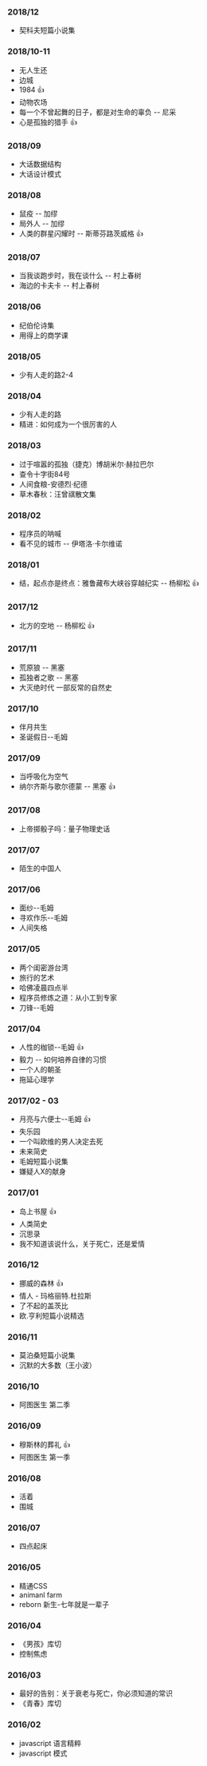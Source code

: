 ### 2018/12
* 契科夫短篇小说集

### 2018/10-11
* 无人生还
* 边城
* 1984 :+1:
* 动物农场
* 每一个不曾起舞的日子，都是对生命的辜负 -- 尼采
* 心是孤独的猎手 :+1:

### 2018/09
* 大话数据结构
* 大话设计模式

### 2018/08
* 鼠疫 -- 加缪
* 局外人 -- 加缪
* 人类的群星闪耀时 -- 斯蒂芬路茨威格 :+1:

### 2018/07
* 当我谈跑步时，我在谈什么 -- 村上春树
* 海边的卡夫卡 -- 村上春树

### 2018/06
* 纪伯伦诗集
* 用得上的商学课

### 2018/05
* 少有人走的路2-4

### 2018/04
* 少有人走的路
* 精进：如何成为一个很厉害的人

### 2018/03
* 过于喧嚣的孤独（捷克）博胡米尔·赫拉巴尔
* 查令十字街84号
* 人间食粮-安德烈·纪德
* 草木春秋：汪曾祺散文集

### 2018/02
* 程序员的呐喊
* 看不见的城市 -- 伊塔洛·卡尔维诺

### 2018/01
* 结，起点亦是终点：雅鲁藏布大峡谷穿越纪实 -- 杨柳松 :+1:

### 2017/12
* 北方的空地 -- 杨柳松 :+1:

### 2017/11
* 荒原狼 -- 黑塞
* 孤独者之歌 -- 黑塞
* 大灭绝时代 一部反常的自然史

### 2017/10
* 伴月共生
* 圣诞假日--毛姆

### 2017/09
* 当呼吸化为空气
* 纳尔齐斯与歌尔德蒙 -- 黑塞 :+1:

### 2017/08
* 上帝掷骰子吗：量子物理史话

### 2017/07
* 陌生的中国人

### 2017/06
* 面纱--毛姆
* 寻欢作乐--毛姆
* 人间失格

### 2017/05
* 两个闺密游台湾
* 旅行的艺术
* 哈佛凌晨四点半
* 程序员修炼之道：从小工到专家
* 刀锋--毛姆

### 2017/04
* 人性的枷锁--毛姆 :+1:
* 毅力 -- 如何培养自律的习惯
* 一个人的朝圣
* 拖延心理学

### 2017/02 - 03
* 月亮与六便士--毛姆 :+1:
* 失乐园
* 一个叫欧维的男人决定去死
* 未来简史
* 毛姆短篇小说集
* 嫌疑人X的献身

### 2017/01
* 岛上书屋 :+1:
* 人类简史
* 沉思录
* 我不知道该说什么，关于死亡，还是爱情

### 2016/12
* 挪威的森林 :+1:
* 情人 - 玛格丽特.杜拉斯
* 了不起的盖茨比
* 欧.亨利短篇小说精选

### 2016/11
* 莫泊桑短篇小说集
* 沉默的大多数（王小波）

### 2016/10
* 阿图医生 第二季

### 2016/09
* 穆斯林的葬礼 :+1:
* 阿图医生 第一季

### 2016/08
* 活着
* 围城

### 2016/07
* 四点起床

### 2016/05
* 精通CSS
* animanl farm
* reborn 新生-七年就是一辈子

### 2016/04
* 《男孩》库切
* 控制焦虑

### 2016/03
* 最好的告别：关于衰老与死亡，你必须知道的常识
* 《青春》库切

### 2016/02
* javascript 语言精粹
* javascript 模式
